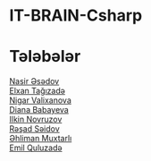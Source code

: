 # IT-BRAIN-Csharp

<h1> Tələbələr </h1>
<a href="https://github.com/AsadovNasir">Nasir Əsədov </a> <br>
<a href="https://github.com/ElkhanTaghizade">Elxan Tağızadə </a>  <br>
<a href="https://github.com/NigarValikhanova">Nigar Valixanova </a> <br>
<a href="https://github.com/dianababayeva">Diana Babayeva </a> <br>
<a href="https://github.com/IlkinNovruzov">Ilkin Novruzov </a> <br>
<a href="https://github.com/reshadsaidov">Rəşad Səidov </a> <br>
<a href="https://github.com/AhlimanMukhtarli">Əhliman Muxtarlı </a> <br>
<a href="https://github.com/EmilQuluzade">Emil Quluzadə </a> <br>

